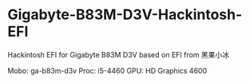 # Gigabyte-B83M-D3V-Hackintosh-EFI
Hackintosh EFI for Gigabyte B83M D3V based on EFI from 黑果小冰

Mobo: ga-b83m-d3v
Proc: i5-4460
GPU: HD Graphics 4600
